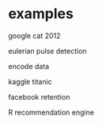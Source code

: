 # examples

google cat 2012

eulerian pulse detection

encode data

kaggle titanic

facebook retention

R recommendation engine

